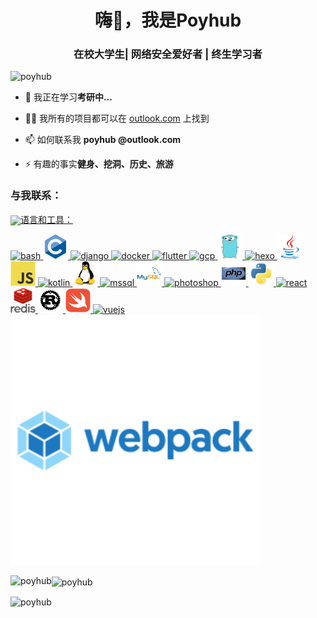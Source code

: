 <h1 align="center">嗨👋，我是Poyhub</h1>
<h3 align="center">在校大学生| 网络安全爱好者 | 终生学习者</h3>

<p align="left"> <img src="https://komarev.com/ghpvc/?username=poyhub&label=Profile%20views&color=0e75b6&style=flat" alt="poyhub" /> </p>

- 🌱 我正在学习**考研中...**

- 👨‍💻 我所有的项目都可以在 [outlook.com](outlook.com) 上找到

- 📫 如何联系我 **poyhub @outlook.com**

- ⚡ 有趣的事实**健身、挖洞、历史、旅游**

<h3 align="left">与我联系：</h3>
<p align="left">
<a href= "https://www.leetcode.com/poyhub" target="blank"><img align="center" src="https://raw.


<h3 align="left">语言和工具：</h3>
<p align="left"> <a href="https://www.gnu.org/software/bash/" target="_blank"> <img src="https://www.vectorlogo.zone/logos /gnu_bash/gnu_bash-icon.svg" alt="bash" width="40" height="40"/> </a> <a href="https://www.cprogramming.com/" target="_blank "> <img src="https://raw.githubusercontent.com/devicons/devicon/master/icons/c/c-original.svg" alt="c" width="40" height="40"/> </a> <a href="https://www.djangoproject.com/" target="_blank"> <img src="https://raw.githubusercontent.com/devicons/devicon/master/icons/django /django-original.svg" alt="django" width="40" height="40"/> </a> <a href="https://www.docker.com/" target="_blank"> <img src="https://raw .githubusercontent.com/devicons/devicon/master/icons/docker/docker-original-wordmark.svg" alt="docker" width="40" height="40"/> </a> <a href="https ://flutter.dev" target="_blank"> <img src="https://www.vectorlogo.zone/logos/flutterio/flutterio-icon.svg" alt="flutter" width="40" height= "40"/> </a> <a href="https://cloud.google.com" target="_blank"> <img src="https://www.vectorlogo.zone/logos/google_cloud/google_cloud-icon.svg" alt="gcp" width="40" height="40"/> </a> <a href="https://golang.org" target="_blank "> <img src="https://raw.githubusercontent.com/devicons/devicon/master/icons/go/go-original.svg" alt="go" width="40" height="40"/> </a> <a href="hexo.io/" target="_blank"> <img src="https://www.vectorlogo.zone/logos/hexoio/hexoio-icon.svg" alt="hexo" width="40" height="40"/> </a> <a href="https://www.java.com" target="_blank"> <img src="https://raw.githubusercontent.com/devicons/devicon/master/icons/java/java-original.svg" alt="java" width="40" height="40"/> </a> <a href="https://developer. mozilla.org/en-US/docs/Web/JavaScript" target="_blank"> <img src="https://raw.githubusercontent.com/devicons/devicon/master/icons/javascript/javascript-original.svg " alt="javascript" width="40" height="40"/> </a> <a href="https://kotlinlang.org" target="_blank"> <img src="https:// www.vectorlogo.zone/logos/kotlinlang/kotlinlang-icon.svg" alt="kotlin" width="40" height="40"/> </a> <a href="https://www.linux.组织/”target="_blank"> <img src="https://raw.githubusercontent.com/devicons/devicon/master/icons/linux/linux-original.svg" alt="linux" width="40" height=" 40"/> </a> <a href="https://www.microsoft.com/en-us/sql-server" target="_blank"> <img src="https://www.svgrepo. com/show/303229/microsoft-sql-server-logo.svg" alt="mssql" width="40" height="40"/> </a> <a href="https://www.mysql. com/" target="_blank"> <img src="https://raw.githubusercontent.com/devicons/devicon/master/icons/mysql/mysql-original-wordmark.svg" alt="mysql" width=" 40" 高度="40"/> </a><a href="https://www.photoshop.com/en" target="_blank"> <img src="https://raw.githubusercontent.com/devicons/devicon/master/icons/photoshop/photoshop- line.svg" alt="photoshop" width="40" height="40"/> </a> <a href="https://www.php.net" target="_blank"> <img src= "https://raw.githubusercontent.com/devicons/devicon/master/icons/php/php-original.svg" alt="php" width="40" height="40"/> </a> <a href="https://www.python.org" target="_blank"> <img src="https://raw.githubusercontent.com/devicons/devicon/master/icons/python/python-original.svg" alt="蟒蛇"width="40" height="40"/> </a> <a href="https://reactjs.org/" target="_blank"> <img src="https://raw.githubusercontent.com /devicons/devicon/master/icons/react/react-original-wordmark.svg" alt="react" width="40" height="40"/> </a> <a href="https://redis .io" target="_blank"> <img src="https://raw.githubusercontent.com/devicons/devicon/master/icons/redis/redis-original-wordmark.svg" alt="redis" width=" 40" height="40"/> </a> <a href="https://www.rust-lang.org" target="_blank"> <img src="https://raw.githubusercontent.com/devicons/devicon/master/icons/rust/rust-plain.svg" alt="rust" width="40" height="40"/> </a> <a href="https://developer. apple.com/swift/" target="_blank"> <img src="https://raw.githubusercontent.com/devicons/devicon/master/icons/swift/swift-original.svg" alt="swift" 宽度="40" height="40"/> </a> <a href="https://vuejs.org/" target="_blank"> <img src="https://raw.githubusercontent.com/ devicons/devicon/master/icons/vuejs/vuejs-original-wordmark.svg" alt="vuejs" width="40" height="40"/> </a> <a href="https://webpack. js.org”目标=”_blank"> <img src="https://raw.githubusercontent.com/devicons/devicon/d00d0969292a6569d45b06d3f350f463a0107b0d/icons/webpack/webpack-original-wordmark.svg" alt="webpack" width="400" width="400" "/> </a> </p>

<p><img align="left" src="https://github-readme-stats.vercel.app/api/top-langs?username=poyhub&show_icons=true&locale=en&layout=compact" alt="poyhub" /> </p>

<p> <img align="center" src="https://github-readme-stats.vercel.app/api?username=poyhub&show_icons=true&locale=en" alt="poyhub" /> </p>

<p><img align="center" src="https://github-readme-streak-stats.herokuapp.com/?user=poyhub&" alt="poyhub" /></p>
